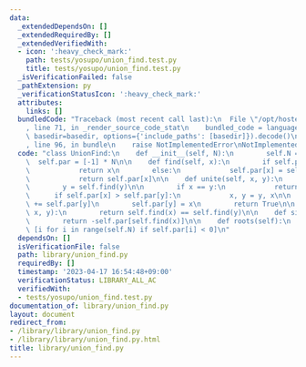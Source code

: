 ```yaml
---
data:
  _extendedDependsOn: []
  _extendedRequiredBy: []
  _extendedVerifiedWith:
  - icon: ':heavy_check_mark:'
    path: tests/yosupo/union_find.test.py
    title: tests/yosupo/union_find.test.py
  _isVerificationFailed: false
  _pathExtension: py
  _verificationStatusIcon: ':heavy_check_mark:'
  attributes:
    links: []
  bundledCode: "Traceback (most recent call last):\n  File \"/opt/hostedtoolcache/PyPy/3.7.13/x64/site-packages/onlinejudge_verify/documentation/build.py\"\
    , line 71, in _render_source_code_stat\n    bundled_code = language.bundle(stat.path,\
    \ basedir=basedir, options={'include_paths': [basedir]}).decode()\n  File \"/opt/hostedtoolcache/PyPy/3.7.13/x64/site-packages/onlinejudge_verify/languages/python.py\"\
    , line 96, in bundle\n    raise NotImplementedError\nNotImplementedError\n"
  code: "class UnionFind:\n    def __init__(self, N):\n        self.N = N\n      \
    \  self.par = [-1] * N\n\n    def find(self, x):\n        if self.par[x] < 0:\n\
    \            return x\n        else:\n            self.par[x] = self.find(self.par[x])\n\
    \            return self.par[x]\n\n    def unite(self, x, y):\n        x = self.find(x)\n\
    \        y = self.find(y)\n\n        if x == y:\n            return False\n  \
    \      if self.par[x] > self.par[y]:\n            x, y = y, x\n\n        self.par[x]\
    \ += self.par[y]\n        self.par[y] = x\n        return True\n\n    def same(self,\
    \ x, y):\n        return self.find(x) == self.find(y)\n\n    def size(self, x):\n\
    \        return -self.par[self.find(x)]\n\n    def roots(self):\n        return\
    \ [i for i in range(self.N) if self.par[i] < 0]\n"
  dependsOn: []
  isVerificationFile: false
  path: library/union_find.py
  requiredBy: []
  timestamp: '2023-04-17 16:54:48+09:00'
  verificationStatus: LIBRARY_ALL_AC
  verifiedWith:
  - tests/yosupo/union_find.test.py
documentation_of: library/union_find.py
layout: document
redirect_from:
- /library/library/union_find.py
- /library/library/union_find.py.html
title: library/union_find.py
---
```

